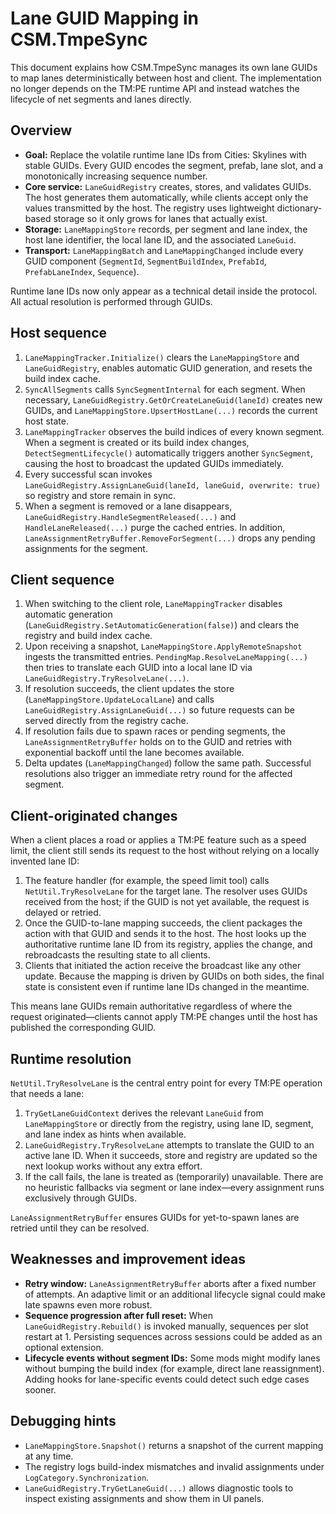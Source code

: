 # Lane GUID Mapping in CSM.TmpeSync

This document explains how CSM.TmpeSync manages its own lane GUIDs to map lanes deterministically
between host and client. The implementation no longer depends on the TM:PE runtime API and instead
watches the lifecycle of net segments and lanes directly.

## Overview

* **Goal:** Replace the volatile runtime lane IDs from Cities: Skylines with stable GUIDs. Every
  GUID encodes the segment, prefab, lane slot, and a monotonically increasing sequence number.
* **Core service:** `LaneGuidRegistry` creates, stores, and validates GUIDs. The host generates
  them automatically, while clients accept only the values transmitted by the host. The registry
  uses lightweight dictionary-based storage so it only grows for lanes that actually exist.
* **Storage:** `LaneMappingStore` records, per segment and lane index, the host lane identifier, the
  local lane ID, and the associated `LaneGuid`.
* **Transport:** `LaneMappingBatch` and `LaneMappingChanged` include every GUID component
  (`SegmentId`, `SegmentBuildIndex`, `PrefabId`, `PrefabLaneIndex`, `Sequence`).

Runtime lane IDs now only appear as a technical detail inside the protocol. All actual resolution is
performed through GUIDs.

## Host sequence

1. `LaneMappingTracker.Initialize()` clears the `LaneMappingStore` and `LaneGuidRegistry`, enables
   automatic GUID generation, and resets the build index cache.
2. `SyncAllSegments` calls `SyncSegmentInternal` for each segment. When necessary,
   `LaneGuidRegistry.GetOrCreateLaneGuid(laneId)` creates new GUIDs, and
   `LaneMappingStore.UpsertHostLane(...)` records the current host state.
3. `LaneMappingTracker` observes the build indices of every known segment. When a segment is created
   or its build index changes, `DetectSegmentLifecycle()` automatically triggers another
   `SyncSegment`, causing the host to broadcast the updated GUIDs immediately.
4. Every successful scan invokes `LaneGuidRegistry.AssignLaneGuid(laneId, laneGuid, overwrite: true)`
   so registry and store remain in sync.
5. When a segment is removed or a lane disappears, `LaneGuidRegistry.HandleSegmentReleased(...)`
   and `HandleLaneReleased(...)` purge the cached entries. In addition,
   `LaneAssignmentRetryBuffer.RemoveForSegment(...)` drops any pending assignments for the segment.

## Client sequence

1. When switching to the client role, `LaneMappingTracker` disables automatic generation
   (`LaneGuidRegistry.SetAutomaticGeneration(false)`) and clears the registry and build index cache.
2. Upon receiving a snapshot, `LaneMappingStore.ApplyRemoteSnapshot` ingests the transmitted
   entries. `PendingMap.ResolveLaneMapping(...)` then tries to translate each GUID into a
   local lane ID via `LaneGuidRegistry.TryResolveLane(...)`.
3. If resolution succeeds, the client updates the store (`LaneMappingStore.UpdateLocalLane`) and
   calls `LaneGuidRegistry.AssignLaneGuid(...)` so future requests can be served directly from the
   registry cache.
4. If resolution fails due to spawn races or pending segments, the `LaneAssignmentRetryBuffer`
   holds on to the GUID and retries with exponential backoff until the lane becomes available.
5. Delta updates (`LaneMappingChanged`) follow the same path. Successful resolutions also trigger an
   immediate retry round for the affected segment.

## Client-originated changes

When a client places a road or applies a TM:PE feature such as a speed limit, the client still sends
its request to the host without relying on a locally invented lane ID:

1. The feature handler (for example, the speed limit tool) calls `NetUtil.TryResolveLane` for the
   target lane. The resolver uses GUIDs received from the host; if the GUID is not yet available, the
   request is delayed or retried.
2. Once the GUID-to-lane mapping succeeds, the client packages the action with that GUID and sends
   it to the host. The host looks up the authoritative runtime lane ID from its registry, applies the
   change, and rebroadcasts the resulting state to all clients.
3. Clients that initiated the action receive the broadcast like any other update. Because the
   mapping is driven by GUIDs on both sides, the final state is consistent even if runtime lane IDs
   changed in the meantime.

This means lane GUIDs remain authoritative regardless of where the request originated—clients cannot
apply TM:PE changes until the host has published the corresponding GUID.

## Runtime resolution

`NetUtil.TryResolveLane` is the central entry point for every TM:PE operation that needs a lane:

1. `TryGetLaneGuidContext` derives the relevant `LaneGuid` from `LaneMappingStore` or directly from
   the registry, using lane ID, segment, and lane index as hints when available.
2. `LaneGuidRegistry.TryResolveLane` attempts to translate the GUID to an active lane ID. When it
   succeeds, store and registry are updated so the next lookup works without any extra effort.
3. If the call fails, the lane is treated as (temporarily) unavailable. There are no heuristic
   fallbacks via segment or lane index—every assignment runs exclusively through GUIDs.

`LaneAssignmentRetryBuffer` ensures GUIDs for yet-to-spawn lanes are retried until they can be
resolved.

## Weaknesses and improvement ideas

* **Retry window:** `LaneAssignmentRetryBuffer` aborts after a fixed number of attempts. An adaptive
  limit or an additional lifecycle signal could make late spawns even more robust.
* **Sequence progression after full reset:** When `LaneGuidRegistry.Rebuild()` is invoked manually,
  sequences per slot restart at 1. Persisting sequences across sessions could be added as an optional
  extension.
* **Lifecycle events without segment IDs:** Some mods might modify lanes without bumping the build
  index (for example, direct lane reassignment). Adding hooks for lane-specific events could detect
  such edge cases sooner.

## Debugging hints

* `LaneMappingStore.Snapshot()` returns a snapshot of the current mapping at any time.
* The registry logs build-index mismatches and invalid assignments under
  `LogCategory.Synchronization`.
* `LaneGuidRegistry.TryGetLaneGuid(...)` allows diagnostic tools to inspect existing assignments and
  show them in UI panels.
